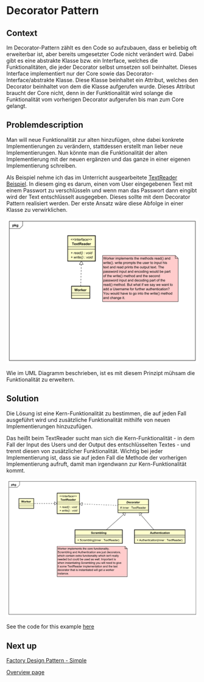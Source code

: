 # Decorator Pattern
## Context
Im Decorator-Pattern zählt es den Code so aufzubauen, dass er beliebig oft erweiterbar ist, aber bereits
umgesetzter Code nicht verändert wird. Dabei gibt es eine abstrakte Klasse bzw. ein Interface, welches
die Funktionalitäten, die jeder Decorator selbst umsetzen soll beinhaltet. Dieses Interface implementiert
nur der Core sowie das Decorator-Interface/abstrakte Klasse. Diese Klasse beinhaltet ein Attribut,
welches den Decorator beinhaltet von dem die Klasse aufgerufen wurde. Dieses Attribut braucht der Core
nicht, denn in der Funktionalität wird solange die Funktionalität vom vorherigen Decorator aufgerufen
bis man zum Core gelangt.

## Problemdescription
Man will neue Funktionalität zur alten hinzufügen, ohne dabei konkrete Implementierungen zu verändern, stattdessen
erstellt man lieber neue Implementierungen. Nun könnte man die Funktionalität der alten Implementierung mit der neuen ergänzen und
das ganze in einer eigenen Implementierung schreiben.

Als Beispiel nehme ich das im Unterricht ausgearbeitete [TextReader Beispiel](https://github.com/TGM-HIT/sew4-decorator-textreader-lhalbritter-tgm).
In diesem ging es darum, einen vom User eingegebenen Text mit einem Passwort zu verschlüsseln und wenn man das Passwort dann eingibt
wird der Text entschlüsselt ausgegeben. Dieses sollte mit dem Decorator Pattern realisiert werden. Der erste Ansatz wäre
diese Abfolge in einer Klasse zu verwirklichen.

![UML problem](resources/decorator_problem.svg)

Wie im UML Diagramm beschrieben, ist es mit diesem Prinzipt mühsam die Funktionalität zu erweitern.

## Solution
Die Lösung ist eine Kern-Funktionalität zu bestimmen, die auf jeden Fall ausgeführt wird und zusätzliche Funktionalität mithilfe
von neuen Implementierungen hinzuzufügen.

Das heißt beim TextReader sucht man sich die Kern-Funktionalität - in dem Fall der Input des Users und der Output des entschlüsselten
Textes - und trennt diesen von zusätzlicher Funktionalität. Wichtig bei jeder Implementierung ist, dass sie auf jeden Fall
die Methode der vorherigen Implementierung aufruft, damit man irgendwann zur Kern-Funktionalität kommt.

![UML solution](resources/decorator_solution.svg)

See the code for this example [here](src/main/java/decorator/textreader)

## Next up
[Factory Design Pattern - Simple](../factory/simple/README.md)

[Overview page](../../README.md)